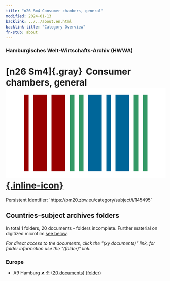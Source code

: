 ```yaml
---
title: "n26 Sm4 Consumer chambers, general"
modified: 2024-01-13
backlink: ../../about.en.html
backlink-title: "Category Overview"
fn-stub: about
---
```


### Hamburgisches Welt-Wirtschafts-Archiv (HWWA)

# [n26 Sm4]{.gray}&#8201; Consumer chambers, general &#160; [![Wikidata](/images/Wikidata-logo.svg "Wikidata"){.inline-icon}](http://www.wikidata.org/entity/Q104711077)

<div class="hint">Persistent Identifier: `https://pm20.zbw.eu/category/subject/i/145495`</div>







## Countries-subject archives folders







In total 1 folders, 20 documents - folders incomplete. Further material on digitized microfilm [see below](#filmsections).

_For direct access to the documents, click the "(xy documents)" link, for folder information use the "(folder)" link._



### Europe

- A9 Hamburg [**&nearr;**](../../../geo/i/140905/about.en.html "Hamburg (all folders)") [**&uarr;**](../../../geo/about.en.html#A9 "Country category system") (<a href="https://pm20.zbw.eu/iiifview/folder/sh/140905,145495" title="about: Hamburg : Consumer chambers, general" target="_blank">20 documents</a>) ([folder](../../../../folder/sh/1409xx/140905/1454xx/145495/about.en.html))



<a id="filmsections" />













